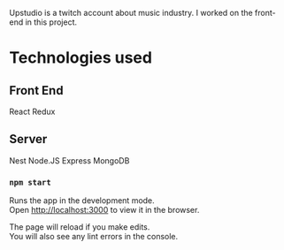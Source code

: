 Upstudio is a twitch account about music industry. I worked on the front-end in this project.

# Technologies used
## Front End
React Redux

## Server
Nest Node.JS Express MongoDB

### `npm start`

Runs the app in the development mode.<br />
Open [http://localhost:3000](http://localhost:3000) to view it in the browser.

The page will reload if you make edits.<br />
You will also see any lint errors in the console.
